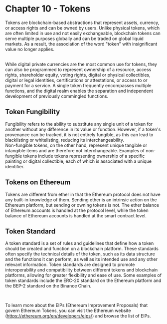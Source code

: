 # Chapter 10 - Tokens
Tokens are blockchain-based abstractions that represent assets, currency, or access rights and can be owned by users. Unlike physical tokens, which are often limited in use and not easily exchangeable, blockchain tokens can serve multiple purposes globally and can be traded on global liquid markets. As a result, the association of the word "token" with insignificant value no longer applies.

</br>
While digital private currencies are the most common use for tokens, they can also be programmed to represent ownership of a resource, access rights, shareholder equity, voting rights, digital or physical collectibles, digital or legal identities, certifications or attestations, or access to or payment for a service. A single token frequently encompasses multiple functions, and the digital realm enables the separation and independent development of previously commingled functions.


## Token Fungibility
Fungibility refers to the ability to substitute any single unit of a token for another without any difference in its value or function. However, if a token's provenance can be tracked, it is not entirely fungible, as this can lead to blacklisting or whitelisting, reducing its interchangeability. 
</br>
Non-fungible tokens, on the other hand, represent unique tangible or intangible items and are therefore not interchangeable. Examples of non-fungible tokens include tokens representing ownership of a specific painting or digital collectible, each of which is associated with a unique identifier.


## Tokens on Ethereum
Tokens are different from ether in that the Ethereum protocol does not have any built-in knowledge of them. Sending ether is an intrinsic action on the Ethereum platform, but sending or owning tokens is not. The ether balance of Ethereum accounts is handled at the protocol level, while the token balance of Ethereum accounts is handled at the smart contract level.


## Token Standard
A token standard is a set of rules and guidelines that define how a token should be created and function on a blockchain platform. These standards often specify the technical details of the token, such as its data structure and the functions it can perform, as well as its intended use and any other relevant information. Token standards are designed to promote interoperability and compatibility between different tokens and blockchain platforms, allowing for greater flexibility and ease of use. Some examples of token standards include the ERC-20 standard on the Ethereum platform and the BEP-2 standard on the Binance Chain.

</br>

To learn more about the EIPs (Ethereum Improvement Proposals) that govern Ethereum Tokens, you can visit the Ethereum website (https://ethereum.org/en/developers/eips/) and browse the list of EIPs.

